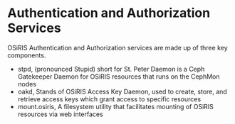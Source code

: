 # Authentication and Authorization Services

OSiRIS Authentication and Authorization services are made up of three key
components.
  
  * stpd, (pronounced Stupid) short for St. Peter Daemon is a Ceph Gatekeeper Daemon for OSiRIS resources that runs on the CephMon nodes
  * oakd, Stands of OSiRIS Access Key Daemon, used to create, store, and retrieve access keys which grant access to specific resources
  * mount.osiris, A filesystem utility that facilitates mounting of OSiRIS resources via web interfaces

